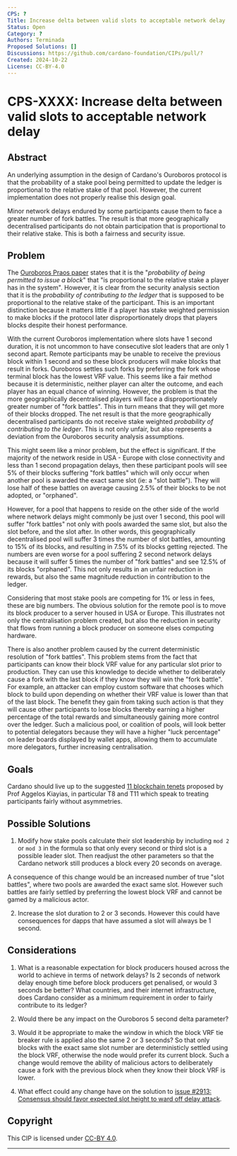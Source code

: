 ```yaml
---
CPS: ?
Title: Increase delta between valid slots to acceptable network delay
Status: Open
Category: ?
Authors: Terminada
Proposed Solutions: []
Discussions: https://github.com/cardano-foundation/CIPs/pull/?
Created: 2024-10-22
License: CC-BY-4.0
---
```


# CPS-XXXX: Increase delta between valid slots to acceptable network delay

## Abstract
An underlying assumption in the design of Cardano's Ouroboros protocol is that the probability of a stake pool being permitted to update the ledger is proportional to the relative stake of that pool.  However, the current implementation does not properly realise this design goal.

Minor network delays endured by some participants cause them to face a greater number of fork battles.  The result is that more geographically decentralised participants do not obtain participation that is proportional to their relative stake.  This is both a fairness and security issue.

## Problem
The [Ouroboros Praos paper](<https://eprint.iacr.org/2017/573.pdf>) states that it is the "*probability of being permitted to issue a block*" that "is proportional to the relative stake a player has in the system".  However, it is clear from the security analysis section that it is the _probability of contributing to the ledger_ that is supposed to be proportional to the relative stake of the participant.  This is an important distinction because it matters little if a player has stake weighted permission to make blocks if the protocol later disproportionately drops that players blocks despite their honest performance.

With the current Ouroboros implementation where slots have 1 second duration, it is not uncommon to have consecutive slot leaders that are only 1 second apart.  Remote participants may be unable to receive the previous block within 1 second and so these block producers will make blocks that result in forks.  Ouroboros settles such forks by preferring the fork whose terminal block has the lowest VRF value.  This seems like a fair method because it is deterministic, neither player can alter the outcome, and each player has an equal chance of winning.  However, the problem is that the more geographically decentralised players will face a disproportionately greater number of "fork battles".  This in turn means that they will get more of their blocks dropped.  The net result is that the more geographically decentralised participants do not receive stake weighted _probability of contributing to the ledger_.  This is not only unfair, but also represents a deviation from the Ouroboros security analysis assumptions.

This might seem like a minor problem, but the effect is significant.  If the majority of the network reside in USA - Europe with close connectivity and less than 1 second propagation delays, then these participant pools will see 5% of their blocks suffering "fork battles" which will only occur when another pool is awarded the exact same slot (ie: a "slot battle").  They will lose half of these battles on average causing 2.5% of their blocks to be not adopted, or "orphaned".

However, for a pool that happens to reside on the other side of the world where network delays might commonly be just over 1 second, this pool will suffer "fork battles" not only with pools awarded the same slot, but also the slot before, and the slot after.  In other words, this geographically decentralised pool will suffer 3 times the number of slot battles, amounting to 15% of its blocks, and resulting in 7.5% of its blocks getting rejected.  The numbers are even worse for a pool suffering 2 second network delays because it will suffer 5 times the number of "fork battles" and see 12.5% of its blocks "orphaned".  This not only results in an unfair reduction in rewards, but also the same magnitude reduction in contribution to the ledger.

Considering that most stake pools are competing for 1% or less in fees, these are big numbers.  The obvious solution for the remote pool is to move its block producer to a server housed in USA or Europe.  This illustrates not only the centralisation problem created, but also the reduction in security that flows from running a block producer on someone elses computing hardware.

There is also another problem caused by the current deterministic resolution of "fork battles".  This problem stems from the fact that participants can know their block VRF value for any particular slot prior to production.  They can use this knowledge to decide whether to deliberately cause a fork with the last block if they know they will win the "fork battle".  For example, an attacker can employ custom software that chooses which block to build upon depending on whether their VRF value is lower than that of the last block.  The benefit they gain from taking such action is that they will cause other participants to lose blocks thereby earning a higher percentage of the total rewards and simultaneously gaining more control over the ledger.  Such a malicious pool, or coalition of pools, will look better to potential delegators because they will have a higher "luck percentage" on leader boards displayed by wallet apps, allowing them to accumulate more delegators, further increasing centralisation.

## Goals
Cardano should live up to the suggested [11 blockchain tenets](<https://iohk.io/en/blog/posts/2024/10/11/the-11-blockchain-tenets-towards-a-blockchain-bill-of-rights/>) proposed by Prof Aggelos Kiayias, in particular T8 and T11 which speak to treating participants fairly without asymmetries.

## Possible Solutions
1. Modify how stake pools calculate their slot leadership by including ```mod 2``` or ```mod 3``` in the formula so that only every second or third slot is a possible leader slot.  Then readjust the other parameters so that the Cardano network still produces a block every 20 seconds on average.

  A consequence of this change would be an increased number of true "slot battles", where two pools are awarded the exact same slot.  However such battles are fairly settled by preferring the lowest block VRF and cannot be gamed by a malicious actor.

2. Increase the slot duration to 2 or 3 seconds.  However this could have consequences for dapps that have assumed a slot will always be 1 second.

## Considerations
1. What is a reasonable expectation for block producers housed across the world to achieve in terms of network delays?  Is 2 seconds of network delay enough time before block producers get penalised, or would 3 seconds be better?  What countries, and their internet infrastructure, does Cardano consider as a minimum requirement in order to fairly contribute to its ledger?

2. Would there be any impact on the Ouroboros 5 second delta parameter?

3. Would it be appropriate to make the window in which the block VRF tie breaker rule is applied also the same 2 or 3 seconds?  So that only blocks with the exact same slot number are deterministicly settled using the block VRF, otherwise the node would prefer its current block.  Such a change would remove the ability of malicious actors to deliberately cause a fork with the previous block when they know their block VRF is lower.

4. What effect could any change have on the solution to [issue #2913: Consensus should favor expected slot height to ward off delay attack](<https://github.com/IntersectMBO/ouroboros-network/issues/2913>).

## Copyright
This CIP is licensed under [CC-BY 4.0](https://creativecommons.org/licenses/by/4.0/legalcode).

****
